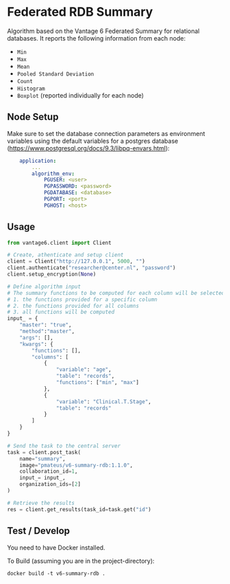 # Federated RDB Summary

Algorithm based on the Vantage 6 Federated Summary for relational databases.
It reports the following information from each node:
- `Min`
- `Max`
- `Mean`
- `Pooled Standard Deviation`
- `Count`
- `Histogram`
- `Boxplot` (reported individually for each node)

## Node Setup

Make sure to set the database connection parameters as environment variables using the default variables for a postgres database (https://www.postgresql.org/docs/9.3/libpq-envars.html):

```yaml
    application:
        ...
        algorithm_env:
            PGUSER: <user>
            PGPASSWORD: <password>
            PGDATABASE: <database>
            PGPORT: <port>
            PGHOST: <host>
```

## Usage
```python
from vantage6.client import Client

# Create, athenticate and setup client
client = Client("http://127.0.0.1", 5000, "")
client.authenticate("researcher@center.nl", "password")
client.setup_encryption(None)

# Define algorithm input
# The summary functions to be computed for each column will be selected in the following order:
# 1. the functions provided for a specific column
# 2. the functions provided for all columns
# 3. all functions will be computed
input_ = {
    "master": "true",
    "method":"master", 
    "args": [], 
    "kwargs": {
        "functions": [],
        "columns": [
            {
                "variable": "age",
                "table": "records",
                "functions": ["min", "max"]
            },
            {
                "variable": "Clinical.T.Stage",
                "table": "records"
            }
        ]
    }
}

# Send the task to the central server
task = client.post_task(
    name="summary",
    image="pmateus/v6-summary-rdb:1.1.0",
    collaboration_id=1,
    input_= input_,
    organization_ids=[2]
)

# Retrieve the results
res = client.get_results(task_id=task.get("id")
```

## Test / Develop

You need to have Docker installed.

To Build (assuming you are in the project-directory):
```
docker build -t v6-summary-rdb .
```

